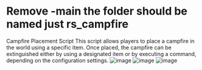 # Remove -main the folder should be named just rs_campfire

Campfire Placement Script
This script allows players to place a campfire in the world using a specific item. 
Once placed, the campfire can be extinguished either by using a designated item or by executing a command, depending on the configuration settings.
![image](https://github.com/user-attachments/assets/33f2fffe-9a69-42eb-af63-1f6cbfdf915f)
![image](https://github.com/user-attachments/assets/a5e5959c-8d89-4124-9f28-33f03e90c50e)
![image](https://github.com/user-attachments/assets/7b18cb37-8bcc-4825-b188-a469c4372275)

